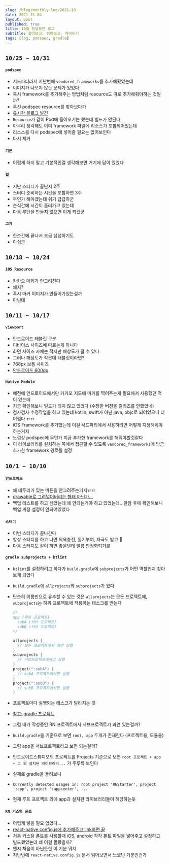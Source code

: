 ```yaml
---
slug: /blog/monthly-log/2021-10
date: 2021-11-04
layout: post
published: true
title: 10월 한달동안 로그
subtitle: 찾아보고, 읽어보고, 적어두기
tags: [log, podspec, gradle]
---
```


## `10/25 ~ 10/31`

#### `podspec`

- 서드파티라서 지난번에 `vendored_frameworks`를 추가해줬었는데
- 이미지가 나오지 않는 문제가 있었다
- 혹시 framework를 추가해주는 방법처럼 resource도 따로 추가해줘야하는 것일까?
- 우선 podspec resource를 찾아보다가
- [유사한 블로그 발견](https://daddy73e.tistory.com/6)
- `Resource`가 같이 Pod에 들어오기는 했는데 빌드가 안된다
- 아무리 생각해도 이미 framework 파일에 리소스가 포함되어있는데
- 리소스를 다시 podspec에 넣어줄 필요는 없어보인다
- 다시 제거

#### `기본`

- 어렵게 하지 말고 기본적인걸 생각해보면 거기에 답이 있었다

#### `헐`

- 지난 스터디가 끝난지 2주
- 스터디 준비하는 시간을 포함하면 3주
- 무언가 해야겠는데 쉬기 급급하군
- 순식간에 시간이 흘러가고 있는데
- 다음 루틴을 만들지 않으면 이게 되겠군

#### `그게`

- 한순간에 끝나서 조금 섭섭하기도
- 아쉽군

## `10/18 ~ 10/24`

#### `iOS Resource`

- 카카오 마커가 안그려진다
- 왜지?
- 혹시 마커 이미지가 안들어가있는걸까
- 아닌데

## `10/11 ~ 10/17`

#### `viewport`

- 안드로이드 태블릿 구분
- 디바이스 사이즈에 따르는게 아니다
- 화면 사이즈 자체는 작지만 해상도가 클 수 있다
- 그러나 해상도가 작은데 태블릿이라면?
- 768px 보통 사이즈
- [안드로이드 600dp](https://developer.android.com/training/multiscreen/screensizes#TaskUseSWQuali)

#### `Native Module`

- 예전에 안드로이드에서만 카카오 지도에 마커를 찍어주는게 필요해서 사용했던 적이 있는데
- 지금 확인해보니 빌드가 되지 않고 있었다 (수정한 버전을 릴리즈를 안했었네)
- 겸사겸사 수정작업을 하고 있는데 kotlin, swift가 아닌 java, objc로 되어있으니 더 어렵다 ㅠㅠ
- iOS Framework를 추가했는데 이걸 서드파티에서 사용하려면 어떻게 지정해줘야하는거지
- 느낌상 podspec에 무언가 지금 추가한 framework를 해줘야할것같다
- 이 라이브러리를 설치하는 쪽에서 접근할 수 있도록 `vendored_frameworks`에 방금 추가한 framework 경로를 설정

## `10/1 ~ 10/10`

#### `안드로이드`

- 왜 테두리가 있는 버튼을 안그려주는거지ㅠㅠ
- [drawable로 그려넣어버리는 형태 아닌가...](https://medium.com/@dblackker/android-bordered-button-3d3016848b8a)
- 백업 테스트를 하고 싶었는데 왜 안되는거야 하고 있었는데.. 한참 후에 확인해보니 백업 계정 설정이 안되어있었다

#### `스터디`

- 이번 스터디가 끝나간다
- 항상 스터디를 하고 나면 의욕충전, 동기부여, 자극도 받고 🤝
- 다음 스터디도 같이 하면 좋을텐데 얼릉 안정화되기를

#### `gradle subprojects + ktlint`

- `ktlint`를 설정하려고 하다가 `build.gradle`에 `subprojects`가 어떤 역할인지 찾아보게 되었다
- `build.gradle`에 `allprojects`와 `subprojects`가 있다
- 단순히 이름만으로 유추할 수 있는 것은 `allprojects`는 모든 프로젝트에, `subprojects`는 하위 프로젝트에 적용하는 태스크를 받는다

  ```kts
  /*
  app (루트 프로젝트)
  	subA (서브 프로젝트)
  	subB (서브 프로젝트)
  */

  allprojects {
  	// 모든 프로젝트에서 매번 실행
  }
  subprojects {
  	// 서브프로젝트에서만 실행
  }
  project(":subA") {
  	// subA 프로젝트에서만 실행
  }
  project(":subB") {
  	// subB 프로젝트에서만 실행
  }
  ```

- 프로젝트마다 실행되는 태스크가 달라지는 것
- [참고: gradle 프로젝트](https://kwonnam.pe.kr/wiki/gradle/multiproject)
- 그럼 내가 작성중인 RN 프로젝트에서 서브프로젝트가 과연 있는걸까?
- `build.gradle`을 기준으로 보면 `root, app` 두개가 존재한다 (프로젝트용, 모듈용)
- 그럼 app을 서브프로젝트라고 보면 되는걸까?
- 안드로이드스튜디오의 프로젝트를 Projects 기준으로 보면 `root 프로젝트 + app + 그 외 설치된 라이브러리...` 가 주루륵 보인다
- 실제로 gradle을 돌려보니
- `Currently detected usages in: root project 'RNStarter', project ':app', project ':appcenter', ...`
- 현재 루트 프로젝트 외에 app과 설치된 라이브러리들이 해당하는듯

#### `RN 커스텀 폰트`

- 어렵게 넣을 필요 없었다...
- [react-native.config.js에 추가해주고 link하면 끝](https://mehrankhandev.medium.com/ultimate-guide-to-use-custom-fonts-in-react-native-77fcdf859cf4)
- 처음 커스텀 폰트를 사용할때 iOS, android 각각 폰트 파일을 넣어주고 설정하고 빌드했었는데 왜 이걸 몰랐을까?
- 왠지 처음이 아닌듯한 이 기분 뭐지
- 지난번에 `react-native.config.js` 문서 읽어보면서 느꼈던 기분인건가
